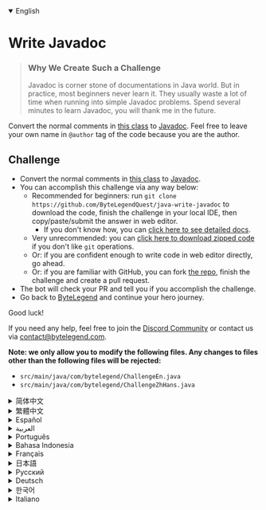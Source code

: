 <details open='true'>
<summary>English</summary>

# Write Javadoc

> ### Why We Create Such a Challenge
> Javadoc is corner stone of documentations in Java world. But in practice, most beginners never learn it.
> They usually waste a lot of time when running into simple Javadoc problems.
> Spend several minutes to learn Javadoc, you will thank me in the future.

Convert the normal comments in [this class](https://github.com/ByteLegendQuest/java-write-javadoc/blob/main/src/main/java/com/bytelegend/ChallengeZhHans.java) to [Javadoc](https://docs.oracle.com/javase/8/docs/technotes/tools/windows/javadoc.html).
Feel free to leave your own name in `@author` tag of the code because you are the author.

## Challenge
- Convert the normal comments in [this class](https://github.com/ByteLegendQuest/java-write-javadoc/blob/main/src/main/java/com/bytelegend/ChallengeZhHans.java) to [Javadoc](https://docs.oracle.com/javase/8/docs/technotes/tools/windows/javadoc.html).
- You can accomplish this challenge via any way below:
  - Recommended for beginners: run `git clone https://github.com/ByteLegendQuest/java-write-javadoc` to download the code,
    finish the challenge in your local IDE, then copy/paste/submit the answer in web editor.
    - If you don't know how, you can [click here to see detailed docs](https://github.com/ByteLegendQuest/java-write-javadoc/blob/main/docs/en/clone-and-import.md).
  - Very unrecommended: you can [click here to download zipped code](https://codeload.github.com/ByteLegendQuest/java-write-javadoc/zip/refs/heads/main) if you don't like `git` operations.
  - Or: if you are confident enough to write code in web editor directly, go ahead.
  - Or: if you are familiar with GitHub, you can fork [the repo](https://github.com/ByteLegendQuest/java-write-javadoc), finish the challenge and create a pull request.
- The bot will check your PR and tell you if you accomplish the challenge.
- Go back to [ByteLegend](https://bytelegend.com) and continue your hero journey.

Good luck!

If you need any help, feel free to join the [Discord Community](https://discord.gg/35RreUUGWt) or contact us via [contact@bytelegend.com](mailto:contact@bytelegend.com).

**Note: we only allow you to modify the following files.
Any changes to files other than the following files will be rejected:**

- `src/main/java/com/bytelegend/ChallengeEn.java`
- `src/main/java/com/bytelegend/ChallengeZhHans.java`
</details>
<details>
<summary>简体中文</summary>

# 编写Javadoc

> ### 为什么要设计这个挑战
>
> Javadoc是Java世界中文档的基石，但是在实践中我发现，很多初学者并没有系统地学习过，
> 从而在面对很简单的问题时束手无策，浪费宝贵的时间。
> 希望你能花费几分钟系统地学习一下Javadoc，节省未来抓耳挠腮的几个小时时间。

将[这个类](https://github.com/ByteLegendQuest/java-write-javadoc/blob/main/src/main/java/com/bytelegend/ChallengeZhHans.java)里的普通注释改写成[Javadoc](https://docs.oracle.com/javase/8/docs/technotes/tools/windows/javadoc.html)。
您可以在其中的<ruby>`作者标签`<rt>`@author`</rt></ruby>中留下您自己的名字，因为您当之无愧。

## 挑战
- 将[这个类](https://github.com/ByteLegendQuest/java-write-javadoc/blob/main/src/main/java/com/bytelegend/ChallengeZhHans.java)里的普通注释改写成[Javadoc](https://docs.oracle.com/javase/8/docs/technotes/tools/windows/javadoc.html)。
- 你可以使用以下任意一种方法完成挑战：
  - 初学者推荐：运行`git clone https://git.bytelegend.com/ByteLegendQuest/java-write-javadoc`将代码下载到本地，在本地使用IDE调试完成后复制到网页编辑器里提交。
    - 如果你不知道怎么做，可以点击[这里查看详细文档](https://github.com/ByteLegendQuest/java-write-javadoc/blob/main/docs/zh_hans/clone-and-import.md)。
  - 非常不推荐：如果你实在不喜欢`git`命令行操作，你可以[点击这里直接下载打包好的代码](https://ghcodeload.bytelegend.com/ByteLegendQuest/java-write-javadoc/zip/refs/heads/main)。
  - 或者：如果你非常自信不需要下载代码到本地调试，可以使用网页编辑器直接提交。
  - 或者：如果你对GitHub非常熟悉，你可以fork[这个仓库](https://github.com/ByteLegendQuest/java-write-javadoc)、完成挑战后，创建一个Pull Request。
- 机器人将会检查你的答案，告诉你你是否通过了挑战。
- 回到[字节传说](https://bytelegend.com)，然后继续你的英雄旅程。

祝你好运！

如果你需要任何帮助，欢迎加入官方玩家QQ群（在[首页](https://bytelegend.com)右下角的`联系 & 关于`菜单里可以找到入群方式）或者[Discord社区](https://discord.gg/PvmqK3hF)，或email至[contact@bytelegend.com](mailto:contact@bytelegend.com)。

**注意：我们只允许您修改以下文件，任何对其他文件的修改都会被拒绝：**

- `src/main/java/com/bytelegend/ChallengeEn.java`
- `src/main/java/com/bytelegend/ChallengeZhHans.java`
</details>
<details>
<summary>繁體中文</summary>

<h1>編寫 Javadoc</h1><blockquote><h3>為什麼我們會創造這樣的挑戰</h3><p>Javadoc 是 Java 世界中文檔的基石。但在實踐中，大多數初學者從不學習它。當遇到簡單的 Javadoc 問題時，他們通常會浪費大量時間。花幾分鐘學習Javadoc，以後你會感謝我的。</p></blockquote><p>將<a href="https://github.com/ByteLegendQuest/java-write-javadoc/blob/main/src/main/java/com/bytelegend/ChallengeZhHans.java" target="_blank">此類</a>中的普通註釋轉換為<a href="https://docs.oracle.com/javase/8/docs/technotes/tools/windows/javadoc.html" target="_blank">Javadoc</a> 。隨意在代碼的<code class="notranslate">@author</code>標籤中留下您自己的名字，因為您是作者。</p><h2>挑戰</h2><ul><li>將<a href="https://github.com/ByteLegendQuest/java-write-javadoc/blob/main/src/main/java/com/bytelegend/ChallengeZhHans.java" target="_blank">此類</a>中的普通註釋轉換為<a href="https://docs.oracle.com/javase/8/docs/technotes/tools/windows/javadoc.html" target="_blank">Javadoc</a> 。</li><li>您可以通過以下任何方式完成此挑戰：<ul><li>建議初學者：運行<code class="notranslate">git clone https://github.com/ByteLegendQuest/java-write-javadoc</code>下載代碼，在本地 IDE 中完成挑戰，然後在 Web 編輯器中復制/粘貼/提交答案。<ul><li>如果您不知道如何操作，可以<a href="https://github.com/ByteLegendQuest/java-write-javadoc/blob/main/docs/en/clone-and-import.md" target="_blank">單擊此處查看詳細文檔</a>。</li></ul></li><li>非常不推薦：如果你不喜歡<code class="notranslate">git</code>操作，可以<a href="https://codeload.github.com/ByteLegendQuest/java-write-javadoc/zip/refs/heads/main" target="_blank">點擊這裡下載壓縮代碼</a>。</li><li>或者：如果您有足夠的信心直接在 Web 編輯器中編寫代碼，請繼續。</li><li>或者：如果你熟悉 GitHub，你可以 fork<a href="https://github.com/ByteLegendQuest/java-write-javadoc" target="_blank">倉庫</a>，完成挑戰並創建一個拉取請求。</li></ul></li><li>機器人會檢查你的 PR 並告訴你是否完成了挑戰。</li><li>回到<a href="https://bytelegend.com" target="_blank">ByteLegend</a>繼續你的英雄之旅。</li></ul><p>祝你好運！</p><p>如果您需要任何幫助，請隨時加入<a href="https://discord.gg/35RreUUGWt" target="_blank">Discord 社區</a>或通過<a href="mailto:contact@bytelegend.com" target="_blank">contact@bytelegend.com</a>聯繫我們。</p><p><strong>注意：我們只允許您修改以下文件。對以下文件以外的文件的任何更改都將被拒絕：</strong></p><ul><li> <code class="notranslate">src/main/java/com/bytelegend/ChallengeEn.java</code></li><li> <code class="notranslate">src/main/java/com/bytelegend/ChallengeZhHans.java</code></li></ul></details>
<details>
<summary>Español</summary>

<h1>Escribir Javadoc</h1><blockquote><h3> Por qué creamos tal desafío</h3><p> Javadoc es la piedra angular de la documentación en el mundo de Java. Pero en la práctica, la mayoría de los principiantes nunca lo aprenden. Por lo general, pierden mucho tiempo cuando se encuentran con problemas simples de Javadoc. Dedique varios minutos a aprender Javadoc, me lo agradecerá en el futuro.</p></blockquote><p> Convierta los comentarios normales de <a href="https://github.com/ByteLegendQuest/java-write-javadoc/blob/main/src/main/java/com/bytelegend/ChallengeZhHans.java" target="_blank">esta clase</a> a <a href="https://docs.oracle.com/javase/8/docs/technotes/tools/windows/javadoc.html" target="_blank">Javadoc</a> . Siéntase libre de dejar su propio nombre en la etiqueta <code class="notranslate">@author</code> del código porque usted es el autor.</p><h2> Desafío</h2><ul><li> Convierta los comentarios normales de <a href="https://github.com/ByteLegendQuest/java-write-javadoc/blob/main/src/main/java/com/bytelegend/ChallengeZhHans.java" target="_blank">esta clase</a> a <a href="https://docs.oracle.com/javase/8/docs/technotes/tools/windows/javadoc.html" target="_blank">Javadoc</a> .</li><li> Puede lograr este desafío de cualquier manera a continuación:<ul><li> Recomendado para principiantes: ejecute <code class="notranslate">git clone https://github.com/ByteLegendQuest/java-write-javadoc</code> para descargar el código, finalice el desafío en su IDE local, luego copie/pegue/envíe la respuesta en el editor web.<ul><li> Si no sabe cómo hacerlo, puede <a href="https://github.com/ByteLegendQuest/java-write-javadoc/blob/main/docs/en/clone-and-import.md" target="_blank">hacer clic aquí para ver los documentos detallados</a> .</li></ul></li><li> Muy poco recomendado: puede <a href="https://codeload.github.com/ByteLegendQuest/java-write-javadoc/zip/refs/heads/main" target="_blank">hacer clic aquí para descargar el código comprimido</a> si no le gustan las operaciones de <code class="notranslate">git</code> .</li><li> O: si tiene la confianza suficiente para escribir código en el editor web directamente, adelante.</li><li> O: si está familiarizado con GitHub, puede bifurcar <a href="https://github.com/ByteLegendQuest/java-write-javadoc" target="_blank">el repositorio</a> , finalizar el desafío y crear una solicitud de extracción.</li></ul></li><li> El bot verificará tu PR y te dirá si logras el desafío.</li><li> Regrese a <a href="https://bytelegend.com" target="_blank">ByteLegend</a> y continúe su viaje de héroe.</li></ul><p> ¡Buena suerte!</p><p> Si necesita ayuda, no dude en unirse a la <a href="https://discord.gg/35RreUUGWt" target="_blank">comunidad de Discord</a> o contáctenos a través de <a href="mailto:contact@bytelegend.com" target="_blank">contact@bytelegend.com</a> .</p><p> <strong>Nota: solo le permitimos modificar los siguientes archivos. Cualquier cambio en los archivos que no sean los siguientes archivos será rechazado:</strong></p><ul><li> <code class="notranslate">src/main/java/com/bytelegend/ChallengeEn.java</code></li><li> <code class="notranslate">src/main/java/com/bytelegend/ChallengeZhHans.java</code></li></ul></details>
<details>
<summary>العربية</summary>

<h1 style=";text-align:right;direction:rtl">اكتب جافادوك</h1><blockquote style=";text-align:right;direction:rtl"><h3 style=";text-align:right;direction:rtl"> لماذا نخلق مثل هذا التحدي</h3><p style=";text-align:right;direction:rtl"> Javadoc هو حجر الزاوية للوثائق في عالم جافا. لكن في الممارسة العملية ، لا يتعلمها معظم المبتدئين أبدًا. عادة ما يضيعون الكثير من الوقت عند الوقوع في مشاكل Javadoc البسيطة. اقض عدة دقائق لتعلم جافادوك ، سوف تشكرني في المستقبل.</p></blockquote><p style=";text-align:right;direction:rtl"> قم بتحويل التعليقات العادية في <a href="https://github.com/ByteLegendQuest/java-write-javadoc/blob/main/src/main/java/com/bytelegend/ChallengeZhHans.java" target="_blank">هذا الفصل</a> إلى <a href="https://docs.oracle.com/javase/8/docs/technotes/tools/windows/javadoc.html" target="_blank">Javadoc</a> . لا تتردد في ترك اسمك في علامة <code class="notranslate">@author</code> للرمز لأنك المؤلف.</p><h2 style=";text-align:right;direction:rtl"> تحد</h2><ul style=";text-align:right;direction:rtl"><li style=";text-align:right;direction:rtl"> قم بتحويل التعليقات العادية في <a href="https://github.com/ByteLegendQuest/java-write-javadoc/blob/main/src/main/java/com/bytelegend/ChallengeZhHans.java" target="_blank">هذا الفصل</a> إلى <a href="https://docs.oracle.com/javase/8/docs/technotes/tools/windows/javadoc.html" target="_blank">Javadoc</a> .</li><li style=";text-align:right;direction:rtl"> يمكنك إنجاز هذا التحدي بأي طريقة أدناه:<ul style=";text-align:right;direction:rtl"><li style=";text-align:right;direction:rtl"> موصى به للمبتدئين: قم بتشغيل <code class="notranslate">git clone https://github.com/ByteLegendQuest/java-write-javadoc</code> لتنزيل الكود ، وإنهاء التحدي في IDE المحلي الخاص بك ، ثم نسخ / لصق / إرسال الإجابة في محرر الويب.<ul style=";text-align:right;direction:rtl"><li style=";text-align:right;direction:rtl"> إذا كنت لا تعرف كيف يمكنك <a href="https://github.com/ByteLegendQuest/java-write-javadoc/blob/main/docs/en/clone-and-import.md" target="_blank">النقر هنا لمشاهدة المستندات التفصيلية</a> .</li></ul></li><li style=";text-align:right;direction:rtl"> غير موصى به على الإطلاق: يمكنك <a href="https://codeload.github.com/ByteLegendQuest/java-write-javadoc/zip/refs/heads/main" target="_blank">النقر هنا لتنزيل رمز مضغوط</a> إذا كنت لا تحب عمليات <code class="notranslate">git</code> .</li><li style=";text-align:right;direction:rtl"> أو: إذا كنت واثقًا بدرجة كافية لكتابة التعليمات البرمجية في محرر الويب مباشرةً ، فابدأ.</li><li style=";text-align:right;direction:rtl"> أو: إذا كنت معتادًا على GitHub ، فيمكنك تفرع <a href="https://github.com/ByteLegendQuest/java-write-javadoc" target="_blank">الريبو</a> وإنهاء التحدي وإنشاء طلب سحب.</li></ul></li><li style=";text-align:right;direction:rtl"> سيتحقق الروبوت من العلاقات العامة الخاصة بك ويخبرك إذا أنجزت التحدي.</li><li style=";text-align:right;direction:rtl"> ارجع إلى <a href="https://bytelegend.com" target="_blank">ByteLegend وتابع</a> رحلة بطلك.</li></ul><p style=";text-align:right;direction:rtl"> حظ سعيد!</p><p style=";text-align:right;direction:rtl"> إذا كنت بحاجة إلى أي مساعدة ، فلا تتردد في الانضمام إلى <a href="https://discord.gg/35RreUUGWt" target="_blank">مجتمع Discord</a> أو الاتصال بنا عبر <a href="mailto:contact@bytelegend.com" target="_blank">contact@bytelegend.com</a> .</p><p style=";text-align:right;direction:rtl"> <strong>ملاحظة: نسمح لك فقط بتعديل الملفات التالية. سيتم رفض أي تغييرات يتم إجراؤها على الملفات بخلاف الملفات التالية:</strong></p><ul style=";text-align:right;direction:rtl"><li style=";text-align:right;direction:rtl"> <code class="notranslate">src/main/java/com/bytelegend/ChallengeEn.java</code></li><li style=";text-align:right;direction:rtl"> <code class="notranslate">src/main/java/com/bytelegend/ChallengeZhHans.java</code></li></ul></details>
<details>
<summary>Português</summary>

<h1>Escrever Javadoc</h1><blockquote><h3> Por que criamos esse desafio</h3><p> Javadoc é a pedra angular de documentações no mundo Java. Mas, na prática, a maioria dos iniciantes nunca aprende. Eles geralmente perdem muito tempo ao se depararem com problemas simples de Javadoc. Gaste alguns minutos para aprender Javadoc, você vai me agradecer no futuro.</p></blockquote><p> Converta os comentários normais <a href="https://github.com/ByteLegendQuest/java-write-javadoc/blob/main/src/main/java/com/bytelegend/ChallengeZhHans.java" target="_blank">nesta classe</a> para <a href="https://docs.oracle.com/javase/8/docs/technotes/tools/windows/javadoc.html" target="_blank">Javadoc</a> . Sinta-se à vontade para deixar seu próprio nome na tag <code class="notranslate">@author</code> do código porque você é o autor.</p><h2> Desafio</h2><ul><li> Converta os comentários normais <a href="https://github.com/ByteLegendQuest/java-write-javadoc/blob/main/src/main/java/com/bytelegend/ChallengeZhHans.java" target="_blank">nesta classe</a> para <a href="https://docs.oracle.com/javase/8/docs/technotes/tools/windows/javadoc.html" target="_blank">Javadoc</a> .</li><li> Você pode realizar este desafio de qualquer maneira abaixo:<ul><li> Recomendado para iniciantes: execute <code class="notranslate">git clone https://github.com/ByteLegendQuest/java-write-javadoc</code> para baixar o código, termine o desafio em seu IDE local e copie/cole/envie a resposta no editor da web.<ul><li> Se você não sabe como, você pode <a href="https://github.com/ByteLegendQuest/java-write-javadoc/blob/main/docs/en/clone-and-import.md" target="_blank">clicar aqui para ver documentos detalhados</a> .</li></ul></li><li> Muito não recomendado: você pode <a href="https://codeload.github.com/ByteLegendQuest/java-write-javadoc/zip/refs/heads/main" target="_blank">clicar aqui para baixar o código zipado</a> se não gostar das operações do <code class="notranslate">git</code> .</li><li> Ou: se você estiver confiante o suficiente para escrever código diretamente no editor web, vá em frente.</li><li> Ou: se você estiver familiarizado com o GitHub, você pode bifurcar <a href="https://github.com/ByteLegendQuest/java-write-javadoc" target="_blank">o repo</a> , finalizar o desafio e criar um pull request.</li></ul></li><li> O bot verificará seu PR e informará se você cumprir o desafio.</li><li> Volte para <a href="https://bytelegend.com" target="_blank">ByteLegend</a> e continue sua jornada de herói.</li></ul><p> Boa sorte!</p><p> Se precisar de ajuda, sinta-se à vontade para se juntar à <a href="https://discord.gg/35RreUUGWt" target="_blank">Comunidade Discord</a> ou entre em contato conosco via <a href="mailto:contact@bytelegend.com" target="_blank">contact@bytelegend.com</a> .</p><p> <strong>Nota: só permitimos que você modifique os seguintes arquivos. Quaisquer alterações em arquivos que não sejam os arquivos a seguir serão rejeitadas:</strong></p><ul><li> <code class="notranslate">src/main/java/com/bytelegend/ChallengeEn.java</code></li><li> <code class="notranslate">src/main/java/com/bytelegend/ChallengeZhHans.java</code></li></ul></details>
<details>
<summary>Bahasa Indonesia</summary>

<h1>Tulis Javadoc</h1><blockquote><h3> Mengapa Kami Membuat Tantangan Seperti Itu</h3><p> Javadoc adalah landasan dokumentasi di dunia Java. Namun dalam praktiknya, kebanyakan pemula tidak pernah mempelajarinya. Mereka biasanya membuang banyak waktu ketika mengalami masalah Javadoc sederhana. Luangkan beberapa menit untuk belajar Javadoc, Anda akan berterima kasih kepada saya di masa depan.</p></blockquote><p> Ubah komentar normal di <a href="https://github.com/ByteLegendQuest/java-write-javadoc/blob/main/src/main/java/com/bytelegend/ChallengeZhHans.java" target="_blank">kelas ini</a> ke <a href="https://docs.oracle.com/javase/8/docs/technotes/tools/windows/javadoc.html" target="_blank">Javadoc</a> . Jangan ragu untuk meninggalkan nama Anda sendiri di tag <code class="notranslate">@author</code> dari kode karena Anda adalah penulisnya.</p><h2> Tantangan</h2><ul><li> Ubah komentar normal di <a href="https://github.com/ByteLegendQuest/java-write-javadoc/blob/main/src/main/java/com/bytelegend/ChallengeZhHans.java" target="_blank">kelas ini</a> ke <a href="https://docs.oracle.com/javase/8/docs/technotes/tools/windows/javadoc.html" target="_blank">Javadoc</a> .</li><li> Anda dapat menyelesaikan tantangan ini melalui cara apa pun di bawah ini:<ul><li> Direkomendasikan untuk pemula: jalankan <code class="notranslate">git clone https://github.com/ByteLegendQuest/java-write-javadoc</code> untuk mengunduh kode, selesaikan tantangan di IDE lokal Anda, lalu salin/tempel/kirim jawabannya di editor web.<ul><li> Jika Anda tidak tahu caranya, Anda dapat <a href="https://github.com/ByteLegendQuest/java-write-javadoc/blob/main/docs/en/clone-and-import.md" target="_blank">mengklik di sini untuk melihat dokumen terperinci</a> .</li></ul></li><li> Sangat tidak direkomendasikan: Anda dapat <a href="https://codeload.github.com/ByteLegendQuest/java-write-javadoc/zip/refs/heads/main" target="_blank">mengklik di sini untuk mengunduh kode zip</a> jika Anda tidak menyukai operasi <code class="notranslate">git</code> .</li><li> Atau: jika Anda cukup percaya diri untuk menulis kode di editor web secara langsung, silakan.</li><li> Atau: jika Anda terbiasa dengan GitHub, Anda dapat melakukan fork <a href="https://github.com/ByteLegendQuest/java-write-javadoc" target="_blank">repo</a> , menyelesaikan tantangan, dan membuat permintaan tarik.</li></ul></li><li> Bot akan memeriksa PR Anda dan memberi tahu Anda jika Anda menyelesaikan tantangan.</li><li> Kembali ke <a href="https://bytelegend.com" target="_blank">ByteLegend</a> dan lanjutkan perjalanan pahlawan Anda.</li></ul><p> Semoga beruntung!</p><p> Jika Anda memerlukan bantuan, jangan ragu untuk bergabung dengan <a href="https://discord.gg/35RreUUGWt" target="_blank">Komunitas Discord</a> atau hubungi kami melalui <a href="mailto:contact@bytelegend.com" target="_blank">contact@bytelegend.com</a> .</p><p> <strong>Catatan: kami hanya mengizinkan Anda untuk mengubah file berikut. Setiap perubahan pada file selain file berikut akan ditolak:</strong></p><ul><li> <code class="notranslate">src/main/java/com/bytelegend/ChallengeEn.java</code></li><li> <code class="notranslate">src/main/java/com/bytelegend/ChallengeZhHans.java</code></li></ul></details>
<details>
<summary>Français</summary>

<h1>Écrire Javadoc</h1><blockquote><h3> Pourquoi nous créons un tel défi</h3><p> Javadoc est la pierre angulaire des documentations dans le monde Java. Mais en pratique, la plupart des débutants ne l&#39;apprennent jamais. Ils perdent généralement beaucoup de temps lorsqu&#39;ils rencontrent des problèmes Javadoc simples. Consacrez quelques minutes à apprendre Javadoc, vous me remercierez à l&#39;avenir.</p></blockquote><p> Convertissez les commentaires normaux de <a href="https://github.com/ByteLegendQuest/java-write-javadoc/blob/main/src/main/java/com/bytelegend/ChallengeZhHans.java" target="_blank">cette classe</a> en <a href="https://docs.oracle.com/javase/8/docs/technotes/tools/windows/javadoc.html" target="_blank">Javadoc</a> . N&#39;hésitez pas à laisser votre propre nom dans la balise <code class="notranslate">@author</code> du code car vous en êtes l&#39;auteur.</p><h2> Défi</h2><ul><li> Convertissez les commentaires normaux de <a href="https://github.com/ByteLegendQuest/java-write-javadoc/blob/main/src/main/java/com/bytelegend/ChallengeZhHans.java" target="_blank">cette classe</a> en <a href="https://docs.oracle.com/javase/8/docs/technotes/tools/windows/javadoc.html" target="_blank">Javadoc</a> .</li><li> Vous pouvez accomplir ce défi de n&#39;importe quelle manière ci-dessous:<ul><li> Recommandé pour les débutants : exécutez <code class="notranslate">git clone https://github.com/ByteLegendQuest/java-write-javadoc</code> pour télécharger le code, terminez le défi dans votre IDE local, puis copiez/collez/soumettez la réponse dans l&#39;éditeur Web.<ul><li> Si vous ne savez pas comment faire, vous pouvez <a href="https://github.com/ByteLegendQuest/java-write-javadoc/blob/main/docs/en/clone-and-import.md" target="_blank">cliquer ici pour voir la documentation détaillée</a> .</li></ul></li><li> Très déconseillé : vous pouvez <a href="https://codeload.github.com/ByteLegendQuest/java-write-javadoc/zip/refs/heads/main" target="_blank">cliquer ici pour télécharger le code compressé</a> si vous n&#39;aimez pas les opérations <code class="notranslate">git</code> .</li><li> Ou : si vous êtes suffisamment confiant pour écrire du code directement dans l&#39;éditeur Web, continuez.</li><li> Ou : si vous êtes familier avec GitHub, vous pouvez forker <a href="https://github.com/ByteLegendQuest/java-write-javadoc" target="_blank">le dépôt</a> , terminer le défi et créer une demande d&#39;extraction.</li></ul></li><li> Le bot vérifiera votre PR et vous dira si vous accomplissez le défi.</li><li> Retournez à <a href="https://bytelegend.com" target="_blank">ByteLegend</a> et continuez votre voyage de héros.</li></ul><p> Bonne chance!</p><p> Si vous avez besoin d&#39;aide, n&#39;hésitez pas à rejoindre la <a href="https://discord.gg/35RreUUGWt" target="_blank">communauté Discord</a> ou à nous contacter via <a href="mailto:contact@bytelegend.com" target="_blank">contact@bytelegend.com</a> .</p><p> <strong>Remarque : nous vous autorisons uniquement à modifier les fichiers suivants. Toute modification de fichiers autres que les fichiers suivants sera rejetée :</strong></p><ul><li> <code class="notranslate">src/main/java/com/bytelegend/ChallengeEn.java</code></li><li> <code class="notranslate">src/main/java/com/bytelegend/ChallengeZhHans.java</code></li></ul></details>
<details>
<summary>日本語</summary>

<h1>Javadocを書く</h1><blockquote><h3>なぜこのような課題を作成するのか</h3><p>Javadocは、Javaの世界におけるドキュメントの要です。しかし実際には、ほとんどの初心者はそれを学ぶことはありません。通常、単純なJavadocの問題が発生すると、多くの時間を浪費します。 Javadocを学ぶために数分を費やしてください、あなたは将来私に感謝するでしょう。</p></blockquote><p> <a href="https://github.com/ByteLegendQuest/java-write-javadoc/blob/main/src/main/java/com/bytelegend/ChallengeZhHans.java" target="_blank">このクラス</a>の通常のコメントを<a href="https://docs.oracle.com/javase/8/docs/technotes/tools/windows/javadoc.html" target="_blank">Javadoc</a>に変換します。あなたは作者なので、コードの<code class="notranslate">@author</code>タグに自分の名前を残してください。</p><h2>チャレンジ</h2><ul><li><a href="https://github.com/ByteLegendQuest/java-write-javadoc/blob/main/src/main/java/com/bytelegend/ChallengeZhHans.java" target="_blank">このクラス</a>の通常のコメントを<a href="https://docs.oracle.com/javase/8/docs/technotes/tools/windows/javadoc.html" target="_blank">Javadoc</a>に変換します。</li><li>この課題は、以下のいずれかの方法で達成できます。<ul><li>初心者に推奨： <code class="notranslate">git clone https://github.com/ByteLegendQuest/java-write-javadoc</code>を実行してコードをダウンロードし、ローカルIDEでチャレンジを終了してから、Webエディターで回答をコピー/貼り付け/送信します。<ul><li>方法がわからない場合は、 <a href="https://github.com/ByteLegendQuest/java-write-javadoc/blob/main/docs/en/clone-and-import.md" target="_blank">ここをクリックして詳細なドキュメントを参照してください</a>。</li></ul></li><li>非常に推奨されていません<code class="notranslate">git</code>操作が気に入らない場合は、 <a href="https://codeload.github.com/ByteLegendQuest/java-write-javadoc/zip/refs/heads/main" target="_blank">ここをクリックしてzipコードをダウンロード</a>できます。</li><li>または：Webエディターで直接コードを記述できる自信がある場合は、先に進んでください。</li><li>または：GitHubに精通している場合は<a href="https://github.com/ByteLegendQuest/java-write-javadoc" target="_blank">、リポジトリ</a>をフォークしてチャレンジを終了し、プルリクエストを作成できます。</li></ul></li><li>ボットはPRをチェックし、チャレンジを達成したかどうかを通知します。</li><li> <a href="https://bytelegend.com" target="_blank">ByteLegend</a>に戻り、ヒーローの旅を続けてください。</li></ul><p>幸運を！</p><p>ヘルプが必要な場合は、 <a href="https://discord.gg/35RreUUGWt" target="_blank">Discordコミュニティ</a>に参加するか、contact <a href="mailto:contact@bytelegend.com" target="_blank">@bytelegend.com</a>からお問い合わせください。</p><p><strong>注：変更できるのは次のファイルのみです。次のファイル以外のファイルへの変更は拒否されます。</strong></p><ul><li> <code class="notranslate">src/main/java/com/bytelegend/ChallengeEn.java</code></li><li> <code class="notranslate">src/main/java/com/bytelegend/ChallengeZhHans.java</code></li></ul></details>
<details>
<summary>Русский</summary>

<h1>Написать Javadoc</h1><blockquote><h3> Почему мы создаем такой вызов</h3><p> Javadoc является краеугольным камнем документации в мире Java. Но на практике большинство новичков так и не учат этому. Обычно они тратят много времени, когда сталкиваются с простыми проблемами Javadoc. Потратьте несколько минут на изучение Javadoc, в будущем вы будете мне благодарны.</p></blockquote><p> Преобразуйте обычные комментарии в <a href="https://github.com/ByteLegendQuest/java-write-javadoc/blob/main/src/main/java/com/bytelegend/ChallengeZhHans.java" target="_blank">этом классе</a> в <a href="https://docs.oracle.com/javase/8/docs/technotes/tools/windows/javadoc.html" target="_blank">Javadoc</a> . Не стесняйтесь оставлять свое имя в теге <code class="notranslate">@author</code> кода, потому что вы являетесь автором.</p><h2> Испытание</h2><ul><li> Преобразуйте обычные комментарии в <a href="https://github.com/ByteLegendQuest/java-write-javadoc/blob/main/src/main/java/com/bytelegend/ChallengeZhHans.java" target="_blank">этом классе</a> в <a href="https://docs.oracle.com/javase/8/docs/technotes/tools/windows/javadoc.html" target="_blank">Javadoc</a> .</li><li> Вы можете выполнить эту задачу любым способом, указанным ниже:<ul><li> Рекомендуется для начинающих: запустите <code class="notranslate">git clone https://github.com/ByteLegendQuest/java-write-javadoc</code> , чтобы загрузить код, завершите задание в локальной среде IDE, затем скопируйте/вставьте/отправьте ответ в веб-редакторе.<ul><li> Если вы не знаете, как это сделать, вы можете <a href="https://github.com/ByteLegendQuest/java-write-javadoc/blob/main/docs/en/clone-and-import.md" target="_blank">щелкнуть здесь, чтобы просмотреть подробную документацию</a> .</li></ul></li><li> Крайне не рекомендуется: вы можете <a href="https://codeload.github.com/ByteLegendQuest/java-write-javadoc/zip/refs/heads/main" target="_blank">щелкнуть здесь, чтобы загрузить заархивированный код</a> , если вам не нравятся операции <code class="notranslate">git</code> .</li><li> Или: если вы достаточно уверены, чтобы писать код напрямую в веб-редакторе, вперед.</li><li> Или: если вы знакомы с GitHub, вы можете разветвить <a href="https://github.com/ByteLegendQuest/java-write-javadoc" target="_blank">репо</a> , выполнить задание и создать запрос на включение.</li></ul></li><li> Бот проверит ваш PR и сообщит, выполнили ли вы задание.</li><li> Вернитесь в <a href="https://bytelegend.com" target="_blank">ByteLegend</a> и продолжайте свое героическое путешествие.</li></ul><p> Удачи!</p><p> Если вам нужна помощь, присоединяйтесь к <a href="https://discord.gg/35RreUUGWt" target="_blank">сообществу Discord</a> или свяжитесь с нами по <a href="mailto:contact@bytelegend.com" target="_blank">адресу contact@bytelegend.com</a> .</p><p> <strong>Примечание: мы разрешаем вам изменять только следующие файлы. Любые изменения в файлах, кроме следующих файлов, будут отклонены:</strong></p><ul><li> <code class="notranslate">src/main/java/com/bytelegend/ChallengeEn.java</code></li><li> <code class="notranslate">src/main/java/com/bytelegend/ChallengeZhHans.java</code></li></ul></details>
<details>
<summary>Deutsch</summary>

<h1>Schreiben Sie Javadoc</h1><blockquote><h3> Warum wir eine solche Herausforderung schaffen</h3><p> Javadoc ist ein Eckpfeiler der Dokumentationen in der Java-Welt. Aber in der Praxis lernen es die meisten Anfänger nie. Sie verschwenden normalerweise viel Zeit, wenn sie auf einfache Javadoc-Probleme stoßen. Verbringen Sie einige Minuten damit, Javadoc zu lernen, Sie werden mir in Zukunft danken.</p></blockquote><p> Konvertieren Sie die normalen Kommentare in <a href="https://github.com/ByteLegendQuest/java-write-javadoc/blob/main/src/main/java/com/bytelegend/ChallengeZhHans.java" target="_blank">dieser Klasse</a> in <a href="https://docs.oracle.com/javase/8/docs/technotes/tools/windows/javadoc.html" target="_blank">Javadoc</a> . Fühlen Sie sich frei, Ihren eigenen Namen im <code class="notranslate">@author</code> -Tag des Codes zu hinterlassen, da Sie der Autor sind.</p><h2> Herausforderung</h2><ul><li> Konvertieren Sie die normalen Kommentare in <a href="https://github.com/ByteLegendQuest/java-write-javadoc/blob/main/src/main/java/com/bytelegend/ChallengeZhHans.java" target="_blank">dieser Klasse</a> in <a href="https://docs.oracle.com/javase/8/docs/technotes/tools/windows/javadoc.html" target="_blank">Javadoc</a> .</li><li> Sie können diese Herausforderung auf eine der folgenden Arten meistern:<ul><li> Empfohlen für Anfänger: Führen Sie <code class="notranslate">git clone https://github.com/ByteLegendQuest/java-write-javadoc</code> aus, um den Code herunterzuladen, beenden Sie die Herausforderung in Ihrer lokalen IDE und kopieren/fügen Sie dann die Antwort im Web-Editor ein/übermitteln Sie sie.<ul><li> Wenn Sie nicht wissen, wie, können <a href="https://github.com/ByteLegendQuest/java-write-javadoc/blob/main/docs/en/clone-and-import.md" target="_blank">Sie hier klicken, um detaillierte Dokumente anzuzeigen</a> .</li></ul></li><li> Sehr nicht zu empfehlen: Sie können <a href="https://codeload.github.com/ByteLegendQuest/java-write-javadoc/zip/refs/heads/main" target="_blank">hier klicken, um den gezippten Code herunterzuladen,</a> wenn Sie <code class="notranslate">git</code> -Operationen nicht mögen.</li><li> Oder: Wenn Sie sicher genug sind, Code direkt im Web-Editor zu schreiben, fahren Sie fort.</li><li> Oder: Wenn Sie sich mit GitHub auskennen, können Sie <a href="https://github.com/ByteLegendQuest/java-write-javadoc" target="_blank">das Repo forken</a> , die Challenge beenden und einen Pull-Request erstellen.</li></ul></li><li> Der Bot überprüft Ihre PR und teilt Ihnen mit, ob Sie die Herausforderung meistern.</li><li> Gehen Sie zurück zu <a href="https://bytelegend.com" target="_blank">ByteLegend</a> und setzen Sie Ihre Heldenreise fort.</li></ul><p> Viel Glück!</p><p> Wenn Sie Hilfe benötigen, können Sie sich gerne der <a href="https://discord.gg/35RreUUGWt" target="_blank">Discord Community</a> anschließen oder uns über <a href="mailto:contact@bytelegend.com" target="_blank">contact@bytelegend.com kontaktieren</a> .</p><p> <strong>Hinweis: Wir erlauben Ihnen nur, die folgenden Dateien zu ändern. Alle Änderungen an anderen Dateien als den folgenden Dateien werden abgelehnt:</strong></p><ul><li> <code class="notranslate">src/main/java/com/bytelegend/ChallengeEn.java</code></li><li> <code class="notranslate">src/main/java/com/bytelegend/ChallengeZhHans.java</code></li></ul></details>
<details>
<summary>한국어</summary>

<h1>자바독 쓰기</h1><blockquote><h3> 우리가 그러한 도전을 만드는 이유</h3><p> Javadoc은 Java 세계에서 문서의 초석입니다. 그러나 실제로는 대부분의 초보자가 배우지 않습니다. 그들은 일반적으로 간단한 Javadoc 문제에 직면할 때 많은 시간을 낭비합니다. Javadoc을 배우기 위해 몇 분을 보내십시오. 앞으로 저에게 감사할 것입니다.</p></blockquote><p> <a href="https://github.com/ByteLegendQuest/java-write-javadoc/blob/main/src/main/java/com/bytelegend/ChallengeZhHans.java" target="_blank">이 클래스</a> 의 일반 주석을 <a href="https://docs.oracle.com/javase/8/docs/technotes/tools/windows/javadoc.html" target="_blank">Javadoc</a> 으로 변환합니다. 작성자이기 때문에 코드의 <code class="notranslate">@author</code> 태그에 자신의 이름을 자유롭게 남겨주세요.</p><h2> 도전</h2><ul><li> <a href="https://github.com/ByteLegendQuest/java-write-javadoc/blob/main/src/main/java/com/bytelegend/ChallengeZhHans.java" target="_blank">이 클래스</a> 의 일반 주석을 <a href="https://docs.oracle.com/javase/8/docs/technotes/tools/windows/javadoc.html" target="_blank">Javadoc</a> 으로 변환합니다.</li><li> 아래 방법을 통해 이 챌린지를 완료할 수 있습니다.<ul><li> 초보자에게 권장: <code class="notranslate">git clone https://github.com/ByteLegendQuest/java-write-javadoc</code> 을 실행하여 코드를 다운로드하고 로컬 IDE에서 챌린지를 완료한 다음 웹 편집기에서 답변을 복사/붙여넣기/제출합니다.<ul><li> 방법을 모르는 경우 <a href="https://github.com/ByteLegendQuest/java-write-javadoc/blob/main/docs/en/clone-and-import.md" target="_blank">여기를 클릭하여 자세한 문서를 볼</a> 수 있습니다.</li></ul></li><li> 매우 권장하지 않음: <code class="notranslate">git</code> 작업이 마음에 들지 않으면 <a href="https://codeload.github.com/ByteLegendQuest/java-write-javadoc/zip/refs/heads/main" target="_blank">여기를 클릭하여 압축 코드를 다운로드</a> 할 수 있습니다.</li><li> 또는 웹 편집기에서 직접 코드를 작성할 만큼 자신이 있다면 계속 진행하십시오.</li><li> 또는 GitHub에 익숙하다면 리포지토리를 분기 <a href="https://github.com/ByteLegendQuest/java-write-javadoc" target="_blank">하고</a> 챌린지를 완료하고 풀 요청을 생성할 수 있습니다.</li></ul></li><li> 봇은 PR을 확인하고 도전 과제를 달성했는지 알려줍니다.</li><li> <a href="https://bytelegend.com" target="_blank">ByteLegend</a> 로 돌아가 영웅 여정을 계속하세요.</li></ul><p> 행운을 빕니다!</p><p> 도움이 필요하면 언제든지 <a href="https://discord.gg/35RreUUGWt" target="_blank">Discord 커뮤니티</a> 에 가입하거나 <a href="mailto:contact@bytelegend.com" target="_blank">contact@bytelegend.com</a> 을 통해 문의하세요.</p><p> <strong>참고: 다음 파일만 수정할 수 있습니다. 다음 파일 이외의 파일에 대한 변경 사항은 거부됩니다.</strong></p><ul><li> <code class="notranslate">src/main/java/com/bytelegend/ChallengeEn.java</code></li><li> <code class="notranslate">src/main/java/com/bytelegend/ChallengeZhHans.java</code></li></ul></details>
<details>
<summary>Italiano</summary>

<h1>Scrivi Javadoc</h1><blockquote><h3> Perché creiamo una tale sfida</h3><p> Javadoc è la pietra angolare della documentazione nel mondo Java. Ma in pratica, la maggior parte dei principianti non lo impara mai. Di solito perdono molto tempo quando si imbattono in semplici problemi Javadoc. Trascorri diversi minuti per imparare Javadoc, mi ringrazierai in futuro.</p></blockquote><p> Converti i normali commenti in <a href="https://github.com/ByteLegendQuest/java-write-javadoc/blob/main/src/main/java/com/bytelegend/ChallengeZhHans.java" target="_blank">questa classe</a> in <a href="https://docs.oracle.com/javase/8/docs/technotes/tools/windows/javadoc.html" target="_blank">Javadoc</a> . Sentiti libero di lasciare il tuo nome nel tag <code class="notranslate">@author</code> del codice perché sei l&#39;autore.</p><h2> Sfida</h2><ul><li> Converti i normali commenti in <a href="https://github.com/ByteLegendQuest/java-write-javadoc/blob/main/src/main/java/com/bytelegend/ChallengeZhHans.java" target="_blank">questa classe</a> in <a href="https://docs.oracle.com/javase/8/docs/technotes/tools/windows/javadoc.html" target="_blank">Javadoc</a> .</li><li> Puoi portare a termine questa sfida in qualsiasi modo di seguito:<ul><li> Consigliato per i principianti: esegui <code class="notranslate">git clone https://github.com/ByteLegendQuest/java-write-javadoc</code> per scaricare il codice, completa la sfida nel tuo IDE locale, quindi copia/incolla/invia la risposta nell&#39;editor web.<ul><li> Se non sai come fare, puoi fare <a href="https://github.com/ByteLegendQuest/java-write-javadoc/blob/main/docs/en/clone-and-import.md" target="_blank">clic qui per visualizzare i documenti dettagliati</a> .</li></ul></li><li> Molto sconsigliato: puoi fare <a href="https://codeload.github.com/ByteLegendQuest/java-write-javadoc/zip/refs/heads/main" target="_blank">clic qui per scaricare il codice zippato</a> se non ti piacciono le operazioni <code class="notranslate">git</code> .</li><li> Oppure: se sei abbastanza sicuro da scrivere il codice direttamente nell&#39;editor web, vai avanti.</li><li> Oppure: se hai familiarità con GitHub, puoi eseguire il fork <a href="https://github.com/ByteLegendQuest/java-write-javadoc" target="_blank">del repository</a> , completare la sfida e creare una richiesta pull.</li></ul></li><li> Il bot controllerà il tuo PR e ti dirà se hai superato la sfida.</li><li> Torna a <a href="https://bytelegend.com" target="_blank">ByteLegend</a> e continua il tuo viaggio da eroe.</li></ul><p> Buona fortuna!</p><p> Se hai bisogno di aiuto, non esitare a unirti alla <a href="https://discord.gg/35RreUUGWt" target="_blank">community di Discord</a> o contattaci tramite <a href="mailto:contact@bytelegend.com" target="_blank">contact@bytelegend.com</a> .</p><p> <strong>Nota: ti permettiamo solo di modificare i seguenti file. Eventuali modifiche ai file diversi dai seguenti file verranno rifiutate:</strong></p><ul><li> <code class="notranslate">src/main/java/com/bytelegend/ChallengeEn.java</code></li><li> <code class="notranslate">src/main/java/com/bytelegend/ChallengeZhHans.java</code></li></ul></details>